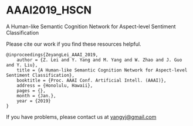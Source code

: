 # AAAI2019_HSCN
A Human-like Semantic Cognition Network for Aspect-level Sentiment Classification


Please cite our work if you find these resources helpful.

    @inproceedings{ZeyangLei_AAAI_2019,
        author = {Z. Lei and Y. Yang and M. Yang and W. Zhao and J. Guo and Y. Liu},
        title = {A Human-like Semantic Cognition Network for Aspect-level Sentiment Classification},
        booktitle = {Proc. AAAI Conf. Artificial Intell. (AAAI)},  
        address = {Honolulu, Hawaii},  
        pages = {},  
        month = {Jan.},
        year = {2019}
    }

If you have problems, please contact us at yangyj@gmail.com
